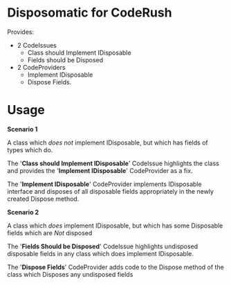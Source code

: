 Disposomatic for CodeRush
======
Provides:
 
  * 2 CodeIssues 
    * Class should Implement IDisposable
    * Fields should be Disposed
  * 2 CodeProviders 
    * Implement IDisposable
    * Dispose Fields.

Usage 
======
**Scenario 1**
 
A class which *does not* implement IDisposable, but which has fields of types which do.

The '**Class should Implement IDisposable**' CodeIssue highlights the class and provides the '**Implement IDisposable**' CodeProvider as a fix.

The '**Implement IDisposable**' CodeProvider implements IDisposable interface and disposes of all disposable fields appropriately in the newly created Dispose method.

**Scenario 2**
 
A class which *does* implement IDisposable, but which has some Disposable fields which are *Not* disposed

The '**Fields Should be Disposed**' CodeIssue highlights undisposed disposable fields in any class which does implement IDisposable. 

The '**Dispose Fields**' CodeProvider adds code to the Dispose method of the class which Disposes any undisposed fields
